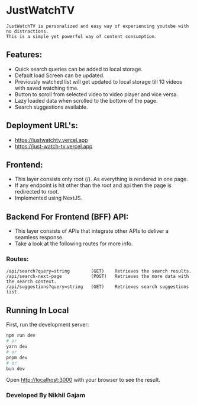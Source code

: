 # JustWatchTV

```
JustWatchTV is personalized and easy way of experiencing youtube with no distractions.
This is a simple yet powerful way of content consumption.
```

## Features:
- Quick search queries can be added to local storage.
- Default load Screen can be updated.
- Previously watched list will get updated to local storage till 10 videos with saved watching time.
- Button to scroll from selected video to video player and vice versa.
- Lazy loaded data when scrolled to the bottom of the page.
- Search suggestions available.


## Deployment URL's:
- https://justwatchtv.vercel.app
- https://just-watch-tv.vercel.app


## Frontend:
- This layer consists only root (/). As everything is rendered in one page.
- If any endpoint is hit other than the root and api then the page is redirected to root.
- Implemented using NextJS.

## Backend For Frontend (BFF) API:
- This layer consists of APIs that integrate other APIs to deliver a seamless response.
- Take a look at the following routes for more info.

### Routes:
```
/api/search?query=string        (GET)    Retrieves the search results.
/api/search-next-page           (POST)   Retrieves the more data with the search context.
/api/suggestions?query=string   (GET)    Retrieves search suggestions list.
```

## Running In Local

First, run the development server:

```bash
npm run dev
# or
yarn dev
# or
pnpm dev
# or
bun dev
```

Open [http://localhost:3000](http://localhost:3000) with your browser to see the result.

### Developed By Nikhil Gajam
